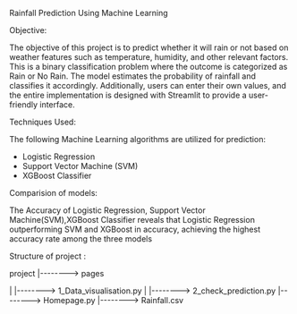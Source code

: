 Rainfall Prediction Using Machine Learning

Objective:

The objective of this project is to predict whether it will rain or not based on weather features such as temperature, humidity, and other relevant factors. This is a binary classification problem where the outcome is categorized as Rain or No Rain. The model estimates the probability of rainfall and classifies it accordingly.
Additionally, users can enter their own values, and the entire implementation is designed with Streamlit to provide a user-friendly interface.

Techniques Used:

The following Machine Learning algorithms are utilized for prediction:
- Logistic Regression
- Support Vector Machine (SVM)
- XGBoost Classifier

Comparision of models:

The Accuracy of Logistic Regression, Support Vector Machine(SVM),XGBoost Classifier reveals that Logistic Regression outperforming SVM and XGBoost in accuracy, achieving the highest accuracy rate among the three models

Structure of project :

project
|--------> pages












|            |--------> 1_Data_visualisation.py
|            |--------> 2_check_prediction.py
|--------> Homepage.py
|--------> Rainfall.csv
